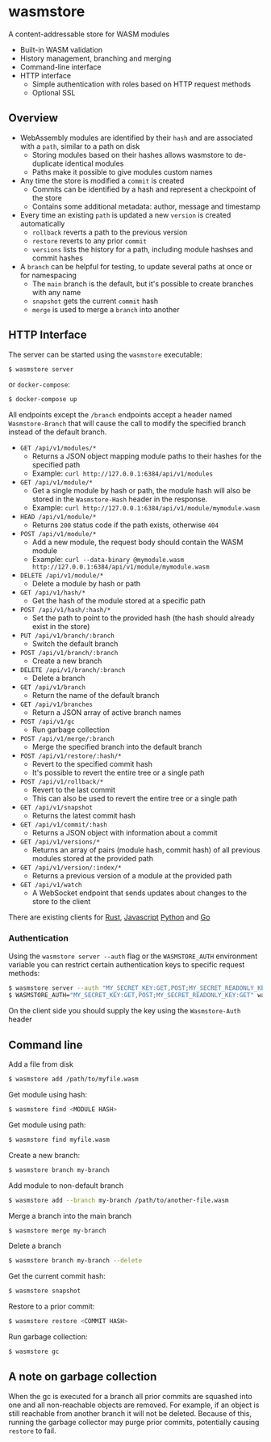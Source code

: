 # wasmstore

A content-addressable store for WASM modules

- Built-in WASM validation
- History management, branching and merging
- Command-line interface
- HTTP interface
  - Simple authentication with roles based on HTTP request methods
  - Optional SSL

## Overview

- WebAssembly modules are identified by their `hash` and are associated with a `path`, similar to a path on disk
  - Storing modules based on their hashes allows wasmstore to de-duplicate identical modules
  - Paths make it possible to give modules custom names
- Any time the store is modified a `commit` is created
  - Commits can be identified by a hash and represent a checkpoint of the store
  - Contains some additional metadata: author, message and timestamp
- Every time an existing `path` is updated a new `version` is created automatically
  - `rollback` reverts a path to the previous version
  - `restore` reverts to any prior `commit`
  - `versions` lists the history for a path, including module hashses and commit hashes
- A `branch` can be helpful for testing, to update several paths at once or for namespacing
  - The `main` branch is the default, but it's possible to create branches with any name 
  - `snapshot` gets the current `commit` hash
  - `merge` is used to merge a `branch` into another

## HTTP Interface

The server can be started using the `wasmstore` executable:

```sh
$ wasmstore server
```

or `docker-compose`:

```sh
$ docker-compose up
```

All endpoints except the `/branch` endpoints accept a header named `Wasmstore-Branch`
that will cause the call to modify the specified branch instead of the default
branch.

- `GET /api/v1/modules/*`
  - Returns a JSON object mapping module paths to their hashes for the
    specified path
  - Example: `curl http://127.0.0.1:6384/api/v1/modules`
- `GET /api/v1/module/*`
  - Get a single module by hash or path, the module hash will also be stored in
    the `Wasmstore-Hash` header in the response.
  - Example: `curl http://127.0.0.1:6384/api/v1/module/mymodule.wasm`
- `HEAD /api/v1/module/*`
  - Returns `200` status code if the path exists, otherwise `404`
- `POST /api/v1/module/*`
  - Add a new module, the request body should contain the WASM module
  - Example: `curl --data-binary @mymodule.wasm http://127.0.0.1:6384/api/v1/module/mymodule.wasm`
- `DELETE /api/v1/module/*`
  - Delete a module by hash or path
- `GET /api/v1/hash/*`
  - Get the hash of the module stored at a specific path
- `POST /api/v1/hash/:hash/*`
  - Set the path to point to the provided hash (the hash should already exist in the store)
- `PUT /api/v1/branch/:branch`
  - Switch the default branch
- `POST /api/v1/branch/:branch`
  - Create a new branch
- `DELETE /api/v1/branch/:branch`
  - Delete a branch
- `GET /api/v1/branch`
  - Return the name of the default branch
- `GET /api/v1/branches`
  - Return a JSON array of active branch names
- `POST /api/v1/gc`
  - Run garbage collection
- `POST /api/v1/merge/:branch`
  - Merge the specified branch into the default branch
- `POST /api/v1/restore/:hash/*`
  - Revert to the specified commit hash
  - It's possible to revert the entire tree or a single path 
- `POST /api/v1/rollback/*`
  - Revert to the last commit
  - This can also be used to revert the entire tree or a single path
- `GET /api/v1/snapshot`
  - Returns the latest commit hash
- `GET /api/v1/commit/:hash`
  - Returns a JSON object with information about a commit
- `GET /api/v1/versions/*`
  - Returns an array of pairs (module hash, commit hash) of all previous modules stored at the provided path
- `GET /api/v1/version/:index/*`
  - Returns a previous version of a module at the provided path
- `GET /api/v1/watch`
  - A WebSocket endpoint that sends updates about changes to the store to the client

There are existing clients for [Rust](https://github.com/dylibso/wasmstore/tree/main/client/rust), [Javascript](https://github.com/dylibso/wasmstore/tree/main/client/js)
[Python](https://github.com/dylibso/wasmstore/tree/main/client/python) and [Go](https://github.com/dylibso/wasmstore/tree/main/client/go)

### Authentication

Using the `wasmstore server --auth` flag or the `WASMSTORE_AUTH` environment variable you can restrict certain authentication keys
to specific request methods:

```sh
$ wasmstore server --auth "MY_SECRET_KEY:GET,POST;MY_SECRET_READONLY_KEY:GET"
$ WASMSTORE_AUTH="MY_SECRET_KEY:GET,POST;MY_SECRET_READONLY_KEY:GET" wasmstore server
```

On the client side you should supply the key using the `Wasmstore-Auth` header

## Command line

Add a file from disk

```sh
$ wasmstore add /path/to/myfile.wasm
```

Get module using hash:

```sh
$ wasmstore find <MODULE HASH>
```

Get module using path:

```sh
$ wasmstore find myfile.wasm
```

Create a new branch:

```sh
$ wasmstore branch my-branch
```

Add module to non-default branch

```sh
$ wasmstore add --branch my-branch /path/to/another-file.wasm
```

Merge a branch into the main branch

```sh
$ wasmstore merge my-branch
```

Delete a branch

```sh
$ wasmstore branch my-branch --delete
```

Get the current commit hash:

```sh
$ wasmstore snapshot
```

Restore to a prior commit:

```sh
$ wasmstore restore <COMMIT HASH>
```

Run garbage collection:

```sh
$ wasmstore gc
```

## A note on garbage collection

When the gc is executed for a branch all prior commits are squashed into one
and all non-reachable objects are removed. For example, if an object is still
reachable from another branch it will not be deleted. Because of this, running
the garbage collector may purge prior commits, potentially causing `restore`
to fail.
